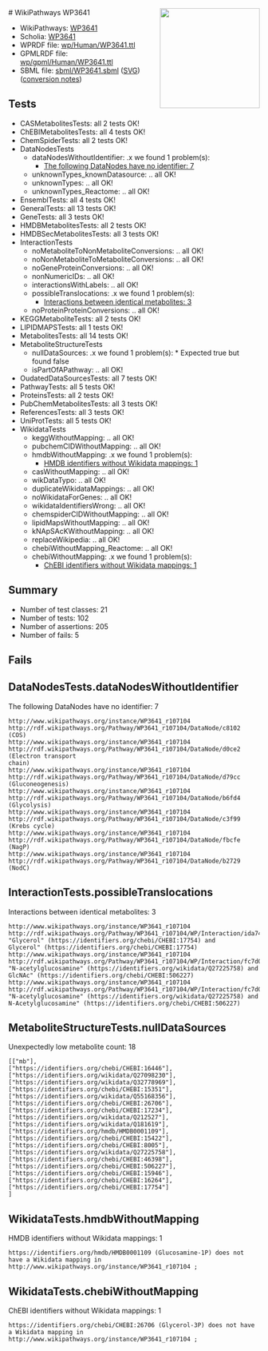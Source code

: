<img style="float: right; width: 200px" src="../logo.png" />
# WikiPathways WP3641

* WikiPathways: [WP3641](https://identifiers.org/wikipathways:WP3641)
* Scholia: [WP3641](https://scholia.toolforge.org/wikipathways/WP3641)
* WPRDF file: [wp/Human/WP3641.ttl](../wp/Human/WP3641.ttl)
* GPMLRDF file: [wp/gpml/Human/WP3641.ttl](../wp/gpml/Human/WP3641.ttl)
* SBML file: [sbml/WP3641.sbml](../sbml/WP3641.sbml) ([SVG](../sbml/WP3641.svg)) ([conversion notes](../sbml/WP3641.txt))

## Tests
* CASMetabolitesTests: all 2 tests OK!
* ChEBIMetabolitesTests: all 4 tests OK!
* ChemSpiderTests: all 2 tests OK!
* DataNodesTests
    * dataNodesWithoutIdentifier: .x we found 1 problem(s):
        * [The following DataNodes have no identifier: 7](#d2d32fa6)
    * unknownTypes_knownDatasource: .. all OK!
    * unknownTypes: .. all OK!
    * unknownTypes_Reactome: .. all OK!
* EnsemblTests: all 4 tests OK!
* GeneralTests: all 13 tests OK!
* GeneTests: all 3 tests OK!
* HMDBMetabolitesTests: all 2 tests OK!
* HMDBSecMetabolitesTests: all 3 tests OK!
* InteractionTests
    * noMetaboliteToNonMetaboliteConversions: .. all OK!
    * noNonMetaboliteToMetaboliteConversions: .. all OK!
    * noGeneProteinConversions: .. all OK!
    * nonNumericIDs: .. all OK!
    * interactionsWithLabels: .. all OK!
    * possibleTranslocations: .x we found 1 problem(s):
        * [Interactions between identical metabolites: 3](#d59038c6)
    * noProteinProteinConversions: .. all OK!
* KEGGMetaboliteTests: all 2 tests OK!
* LIPIDMAPSTests: all 1 tests OK!
* MetabolitesTests: all 14 tests OK!
* MetaboliteStructureTests
    * nullDataSources: .x we found 1 problem(s):
            * Expected true but found false
    * isPartOfAPathway: .. all OK!
* OudatedDataSourcesTests: all 7 tests OK!
* PathwayTests: all 5 tests OK!
* ProteinsTests: all 2 tests OK!
* PubChemMetabolitesTests: all 3 tests OK!
* ReferencesTests: all 3 tests OK!
* UniProtTests: all 5 tests OK!
* WikidataTests
    * keggWithoutMapping: .. all OK!
    * pubchemCIDWithoutMapping: .. all OK!
    * hmdbWithoutMapping: .x we found 1 problem(s):
        * [HMDB identifiers without Wikidata mappings: 1](#8860e69b)
    * casWithoutMapping: .. all OK!
    * wikDataTypo: .. all OK!
    * duplicateWikidataMappings: .. all OK!
    * noWikidataForGenes: .. all OK!
    * wikidataIdentifiersWrong: .. all OK!
    * chemspiderCIDWithoutMapping: .. all OK!
    * lipidMapsWithoutMapping: .. all OK!
    * kNApSAcKWithoutMapping: .. all OK!
    * replaceWikipedia: .. all OK!
    * chebiWithoutMapping_Reactome: .. all OK!
    * chebiWithoutMapping: .x we found 1 problem(s):
        * [ChEBI identifiers without Wikidata mappings: 1](#a8d554cd)


## Summary

* Number of test classes: 21
* Number of tests: 102
* Number of assertions: 205
* Number of fails: 5

## Fails

<a name="d2d32fa6" />

## DataNodesTests.dataNodesWithoutIdentifier

The following DataNodes have no identifier: 7
```
http://www.wikipathways.org/instance/WP3641_r107104 http://rdf.wikipathways.org/Pathway/WP3641_r107104/DataNode/c8102 (COS)
http://www.wikipathways.org/instance/WP3641_r107104 http://rdf.wikipathways.org/Pathway/WP3641_r107104/DataNode/d0ce2 (Electron transport 
chain)
http://www.wikipathways.org/instance/WP3641_r107104 http://rdf.wikipathways.org/Pathway/WP3641_r107104/DataNode/d79cc (Gluconeogenesis)
http://www.wikipathways.org/instance/WP3641_r107104 http://rdf.wikipathways.org/Pathway/WP3641_r107104/DataNode/b6fd4 (Glycolysis)
http://www.wikipathways.org/instance/WP3641_r107104 http://rdf.wikipathways.org/Pathway/WP3641_r107104/DataNode/c3f99 (Krebs cycle)
http://www.wikipathways.org/instance/WP3641_r107104 http://rdf.wikipathways.org/Pathway/WP3641_r107104/DataNode/fbcfe (NagP)
http://www.wikipathways.org/instance/WP3641_r107104 http://rdf.wikipathways.org/Pathway/WP3641_r107104/DataNode/b2729 (NodC)
```

<a name="d59038c6" />

## InteractionTests.possibleTranslocations

Interactions between identical metabolites: 3
```
http://www.wikipathways.org/instance/WP3641_r107104 http://rdf.wikipathways.org/Pathway/WP3641_r107104/WP/Interaction/ida74682dc "Glycerol" (https://identifiers.org/chebi/CHEBI:17754) and 
Glycerol" (https://identifiers.org/chebi/CHEBI:17754)
http://www.wikipathways.org/instance/WP3641_r107104 http://rdf.wikipathways.org/Pathway/WP3641_r107104/WP/Interaction/fc7d0 "N-acetylglucosamine" (https://identifiers.org/wikidata/Q27225758) and 
GlcNAc" (https://identifiers.org/chebi/CHEBI:506227)
http://www.wikipathways.org/instance/WP3641_r107104 http://rdf.wikipathways.org/Pathway/WP3641_r107104/WP/Interaction/fc7d0 "N-acetylglucosamine" (https://identifiers.org/wikidata/Q27225758) and 
N-Acetylglucosamine" (https://identifiers.org/chebi/CHEBI:506227)
```

<a name="91904191" />

## MetaboliteStructureTests.nullDataSources

Unexpectedly low metabolite count: 18
```
[["mb"],
["https://identifiers.org/chebi/CHEBI:16446"],
["https://identifiers.org/wikidata/Q27098230"],
["https://identifiers.org/wikidata/Q32778969"],
["https://identifiers.org/chebi/CHEBI:15351"],
["https://identifiers.org/wikidata/Q55168356"],
["https://identifiers.org/chebi/CHEBI:26706"],
["https://identifiers.org/chebi/CHEBI:17234"],
["https://identifiers.org/wikidata/Q212527"],
["https://identifiers.org/wikidata/Q181619"],
["https://identifiers.org/hmdb/HMDB0001109"],
["https://identifiers.org/chebi/CHEBI:15422"],
["https://identifiers.org/chebi/CHEBI:8005"],
["https://identifiers.org/wikidata/Q27225758"],
["https://identifiers.org/chebi/CHEBI:46398"],
["https://identifiers.org/chebi/CHEBI:506227"],
["https://identifiers.org/chebi/CHEBI:15946"],
["https://identifiers.org/chebi/CHEBI:16264"],
["https://identifiers.org/chebi/CHEBI:17754"]
]
```

<a name="8860e69b" />

## WikidataTests.hmdbWithoutMapping

HMDB identifiers without Wikidata mappings: 1
```
https://identifiers.org/hmdb/HMDB0001109 (Glucosamine-1P) does not have a Wikidata mapping in http://www.wikipathways.org/instance/WP3641_r107104 ; 
```

<a name="a8d554cd" />

## WikidataTests.chebiWithoutMapping

ChEBI identifiers without Wikidata mappings: 1
```
https://identifiers.org/chebi/CHEBI:26706 (Glycerol-3P) does not have a Wikidata mapping in http://www.wikipathways.org/instance/WP3641_r107104 ; 
```

